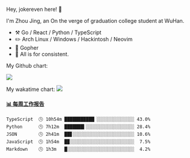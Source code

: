 Hey, jokereven here! 👋

I'm Zhou Jing, an On the verge of graduation college student at WuHan.

-   :hammer_and_pick: Go / React / Python / TypeScript
-   :pencil2: Arch Linux / Windows / Hackintosh / Neovim
-   :seedling: Gopher
-   :thought_balloon: All is for consistent.

My Github chart:

![](https://ghchart.rshah.org/JonnieWayy)

My wakatime chart:
![](https://wakatime.com/share/@jokereven/1679dc82-4bf9-4b63-9203-390d608503de.png)

<!-- waka-box start -->
#### <a href="https://gist.github.com/9f8118785e2d128d746db5f61b0e0a2a" target="_blank">📊 每周工作报告</a>
```text
TypeScript  🕓 10h54m ███████████▏░░░░░░░░░░░░░░ 43.0%
Python      🕓 7h12m  ███████▍░░░░░░░░░░░░░░░░░░ 28.4%
JSON        🕓 2h41m  ██▊░░░░░░░░░░░░░░░░░░░░░░░ 10.6%
JavaScript  🕓 1h54m  █▉░░░░░░░░░░░░░░░░░░░░░░░░  7.5%
Markdown    🕓 1h3m   █░░░░░░░░░░░░░░░░░░░░░░░░░  4.2%
```
<!-- Powered by https://github.com/journey-ad/waka-box-go . -->
<!-- waka-box end -->
